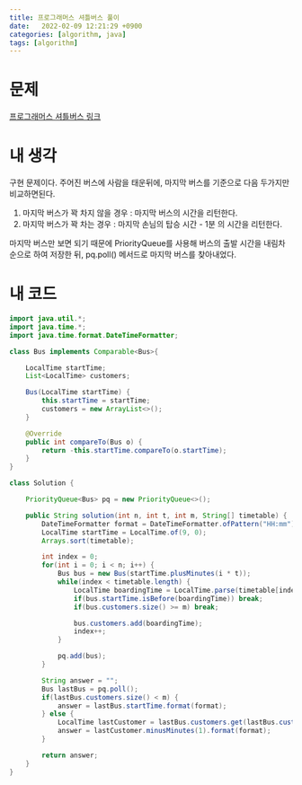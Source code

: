 ```yaml
---
title: 프로그래머스 셔틀버스 풀이
date:   2022-02-09 12:21:29 +0900
categories: [algorithm, java]
tags: [algorithm]
---
```


# 문제
[프로그래머스 셔틀버스 링크](https://programmers.co.kr/learn/courses/30/lessons/17678)
# 내 생각
구현 문제이다. 주어진 버스에 사람을 태운뒤에, 마지막 버스를 기준으로 다음 두가지만 비교하면된다.
1. 마지막 버스가 꽉 차지 않을 경우 : 마지막 버스의 시간을 리턴한다.
2. 마지막 버스가 꽉 차는 경우 : 마지막 손님의 탑승 시간 - 1분 의 시간을 리턴한다.

마지막 버스만 보면 되기 때문에 PriorityQueue를 사용해 버스의 출발 시간을 내림차순으로 하여 저장한 뒤, pq.poll() 메서드로 마지막 버스를 찾아내었다.

# 내 코드
```java
import java.util.*;
import java.time.*;
import java.time.format.DateTimeFormatter;

class Bus implements Comparable<Bus>{

    LocalTime startTime;
    List<LocalTime> customers;

    Bus(LocalTime startTime) {
        this.startTime = startTime;
        customers = new ArrayList<>();
    }

    @Override
    public int compareTo(Bus o) {
        return -this.startTime.compareTo(o.startTime);
    }
}

class Solution {

    PriorityQueue<Bus> pq = new PriorityQueue<>();

    public String solution(int n, int t, int m, String[] timetable) {
        DateTimeFormatter format = DateTimeFormatter.ofPattern("HH:mm");
        LocalTime startTime = LocalTime.of(9, 0);
        Arrays.sort(timetable);

        int index = 0;
        for(int i = 0; i < n; i++) {
            Bus bus = new Bus(startTime.plusMinutes(i * t));
            while(index < timetable.length) {
                LocalTime boardingTime = LocalTime.parse(timetable[index], format);
                if(bus.startTime.isBefore(boardingTime)) break;
                if(bus.customers.size() >= m) break;

                bus.customers.add(boardingTime);
                index++;
            }

            pq.add(bus);
        }

        String answer = "";
        Bus lastBus = pq.poll();
        if(lastBus.customers.size() < m) {
            answer = lastBus.startTime.format(format);
        } else {
            LocalTime lastCustomer = lastBus.customers.get(lastBus.customers.size() - 1);
            answer = lastCustomer.minusMinutes(1).format(format);
        }

        return answer;
    }
}
```
